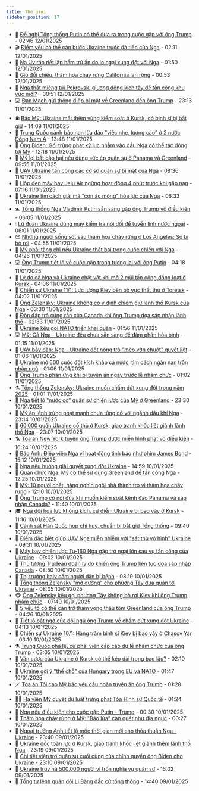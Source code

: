 ```yaml
---
title: Thế giới
sidebar_position: 17
---
```


<!-- dantri-the-gioi:START -->
- 🌋 [Đề nghị Tổng thống Putin có thể đưa ra trong cuộc gặp với ông Trump](https://dantri.com.vn/the-gioi/de-nghi-tong-thong-putin-co-the-dua-ra-trong-cuoc-gap-voi-ong-trump-20250112092145043.htm) - 02:46 12/01/2025
- 🎬 [Điểm yếu có thể cản bước Ukraine trước đà tiến của Nga](https://dantri.com.vn/the-gioi/diem-yeu-co-the-can-buoc-ukraine-truoc-da-tien-cua-nga-20250112085129254.htm) - 02:11 12/01/2025
- 🧰 [Na Uy ráo riết lập hầm trú ẩn do lo ngại xung đột với Nga](https://dantri.com.vn/the-gioi/na-uy-rao-riet-lap-ham-tru-an-do-lo-ngai-xung-dot-voi-nga-20250112080915777.htm) - 01:50 12/01/2025
- 🌋 [Gió đổi chiều, thảm họa cháy rừng California lan rộng](https://dantri.com.vn/the-gioi/gio-doi-chieu-tham-hoa-chay-rung-california-lan-rong-20250112071559630.htm) - 00:53 12/01/2025
- 🗽 [Nga thắt miệng túi Pokrovsk, giương đông kích tây để tấn công khu vực mới?](https://dantri.com.vn/the-gioi/nga-that-mieng-tui-pokrovsk-giuong-dong-kich-tay-de-tan-cong-khu-vuc-moi-20250112074253720.htm) - 00:51 12/01/2025
- 💻 [Đan Mạch gửi thông điệp bí mật về Greenland đến ông Trump](https://dantri.com.vn/the-gioi/dan-mach-gui-thong-diep-bi-mat-ve-greenland-den-ong-trump-20250112060224804.htm) - 23:13 11/01/2025
- ⛽️ [Báo Mỹ: Ukraine mất thêm vùng kiểm soát ở Kursk, có binh sĩ bị bắt giữ](https://dantri.com.vn/the-gioi/bao-my-ukraine-mat-them-vung-kiem-soat-o-kursk-co-binh-si-bi-bat-giu-20250111205518730.htm) - 14:09 11/01/2025
- 🤩 [Trung Quốc cảnh báo nạn lừa đảo &quot;việc nhẹ, lương cao&quot; ở 2 nước Đông Nam Á](https://dantri.com.vn/the-gioi/trung-quoc-canh-bao-nan-lua-dao-viec-nhe-luong-cao-o-2-nuoc-dong-nam-a-20250111195901555.htm) - 13:48 11/01/2025
- 🧐 [Ông Biden: Gói trừng phạt kỷ lục nhằm vào dầu Nga có thể tác động tới Mỹ](https://dantri.com.vn/the-gioi/ong-biden-goi-trung-phat-ky-luc-nham-vao-dau-nga-co-the-tac-dong-toi-my-20250111190940690.htm) - 12:18 11/01/2025
- 🎊 [Mỹ lợi bất cập hại nếu dùng sức ép quân sự ở Panama và Greenland](https://dantri.com.vn/the-gioi/my-loi-bat-cap-hai-neu-dung-suc-ep-quan-su-o-panama-va-greenland-20250111163923773.htm) - 09:55 11/01/2025
- 📝 [UAV Ukraine tấn công các cơ sở quân sự bí mật của Nga](https://dantri.com.vn/the-gioi/uav-ukraine-tan-cong-cac-co-so-quan-su-bi-mat-cua-nga-20250111151433810.htm) - 08:36 11/01/2025
- 🤡 [Hộp đen máy bay Jeju Air ngừng hoạt động 4 phút trước khi gặp nạn](https://dantri.com.vn/the-gioi/hop-den-may-bay-jeju-air-ngung-hoat-dong-4-phut-truoc-khi-gap-nan-20250111140256367.htm) - 07:16 11/01/2025
- 🥷 [Ukraine tìm cách giải mã &quot;cơn ác mộng&quot; hỏa lực của Nga](https://dantri.com.vn/the-gioi/ukraine-tim-cach-giai-ma-con-ac-mong-hoa-luc-cua-nga-20250111121356712.htm) - 06:33 11/01/2025
- 🏊 [Tổng thống Nga Vladimir Putin sẵn sàng gặp ông Trump vô điều kiện](https://dantri.com.vn/the-gioi/tong-thong-nga-vladimir-putin-san-sang-gap-ong-trump-vo-dieu-kien-20250110193439544.htm) - 06:05 11/01/2025
- 🕯 [Lữ đoàn Ukraine dùng máy kiểm tra nói dối để tuyển lính nước ngoài](https://dantri.com.vn/the-gioi/lu-doan-ukraine-dung-may-kiem-tra-noi-doi-de-tuyen-linh-nuoc-ngoai-20250111114009628.htm) - 06:01 11/01/2025
- 😎 [Những người sống sót sau thảm họa cháy rừng ở Los Angeles: Sợ bị bỏ rơi](https://dantri.com.vn/the-gioi/nhung-nguoi-song-sot-sau-tham-hoa-chay-rung-o-los-angeles-so-bi-bo-roi-20250111115431985.htm) - 04:55 11/01/2025
- 🌈 [Mỹ phải tăng chi nếu Ukraine thất bại trong cuộc chiến với Nga](https://dantri.com.vn/the-gioi/my-phai-tang-chi-neu-ukraine-that-bai-trong-cuoc-chien-voi-nga-20250110150920575.htm) - 04:26 11/01/2025
- 💻 [Ông Trump tiết lộ về cuộc gặp trong tương lai với ông Putin](https://dantri.com.vn/the-gioi/ong-trump-tiet-lo-ve-cuoc-gap-trong-tuong-lai-voi-ong-putin-20250110102629723.htm) - 04:18 11/01/2025
- 🤖 [Lý do cả Nga và Ukraine chật vật khi mở 2 mũi tấn công đồng loạt ở Kursk](https://dantri.com.vn/the-gioi/ly-do-ca-nga-va-ukraine-chat-vat-khi-mo-2-mui-tan-cong-dong-loat-o-kursk-20250111105031642.htm) - 04:06 11/01/2025
- 🦏 [Chiến sự Ukraine 11/1: Lực lượng Kiev bên bờ vực thất thủ ở Toretsk](https://dantri.com.vn/the-gioi/chien-su-ukraine-111-luc-luong-kiev-ben-bo-vuc-that-thu-o-toretsk-20250111104203203.htm) - 04:02 11/01/2025
- 🌁 [Ông Zelensky: Ukraine không có ý định chiếm giữ lãnh thổ Kursk của Nga](https://dantri.com.vn/the-gioi/ong-zelensky-ukraine-khong-co-y-dinh-chiem-giu-lanh-tho-kursk-cua-nga-20250111095354866.htm) - 03:30 11/01/2025
- 🐘 [Đòn đáp trả cứng rắn của Canada khi ông Trump dọa sáp nhập lãnh thổ](https://dantri.com.vn/the-gioi/don-dap-tra-cung-ran-cua-canada-khi-ong-trump-doa-sap-nhap-lanh-tho-20250111081324341.htm) - 02:33 11/01/2025
- 🥷 [Ukraine kêu gọi NATO triển khai quân](https://dantri.com.vn/the-gioi/ukraine-keu-goi-nato-trien-khai-quan-20250111085404978.htm) - 01:56 11/01/2025
- 💻 [Mỹ: Cả Nga - Ukraine đều chưa sẵn sàng để đàm phán hòa bình](https://dantri.com.vn/the-gioi/my-ca-nga-ukraine-deu-chua-san-sang-de-dam-phan-hoa-binh-20250111073505661.htm) - 01:15 11/01/2025
- 🎡 [UAV bầy đàn: Nga - Ukraine đốt nóng trò &quot;mèo vờn chuột&quot; quyết liệt](https://dantri.com.vn/the-gioi/uav-bay-dan-nga-ukraine-dot-nong-tro-meo-von-chuot-quyet-liet-20250109170930157.htm) - 01:06 11/01/2025
- 🧰 [Ukraine mở 600 cuộc đột kích khắp cả nước, tìm cách ngăn nạn trốn nhập ngũ](https://dantri.com.vn/the-gioi/ukraine-mo-600-cuoc-dot-kich-khap-ca-nuoc-tim-cach-ngan-nan-tron-nhap-ngu-20250111075949739.htm) - 01:06 11/01/2025
- 🥸 [Ông Trump phản ứng khi bị tuyên án ngay trước lễ nhậm chức](https://dantri.com.vn/the-gioi/ong-trump-phan-ung-khi-bi-tuyen-an-ngay-truoc-le-nham-chuc-20250111073743550.htm) - 01:02 11/01/2025
- ⚗️ [Tổng thống Zelensky: Ukraine muốn chấm dứt xung đột trong năm 2025](https://dantri.com.vn/the-gioi/tong-thong-zelensky-ukraine-muon-cham-dut-xung-dot-trong-nam-2025-20250111070615992.htm) - 01:01 11/01/2025
- 🌮 [Nga tiết lộ &quot;nước cờ&quot; quân sự chiến lược của Mỹ ở Greenland](https://dantri.com.vn/the-gioi/nga-tiet-lo-nuoc-co-quan-su-chien-luoc-cua-my-o-greenland-20250111061738057.htm) - 23:30 10/01/2025
- 🎃 [Mỹ áp lệnh trừng phạt mạnh chưa từng có với ngành dầu khí Nga](https://dantri.com.vn/the-gioi/my-ap-lenh-trung-phat-manh-chua-tung-co-voi-nganh-dau-khi-nga-20250111060804455.htm) - 23:14 10/01/2025
- 💫 [60.000 quân Ukraine cố thủ ở Kursk, giao tranh khốc liệt giành lãnh thổ Nga](https://dantri.com.vn/the-gioi/60000-quan-ukraine-co-thu-o-kursk-giao-tranh-khoc-liet-gianh-lanh-tho-nga-20250111055505492.htm) - 23:07 10/01/2025
- 🪜 [Tòa án New York tuyên ông Trump được miễn hình phạt vô điều kiện](https://dantri.com.vn/the-gioi/toa-an-new-york-tuyen-ong-trump-duoc-mien-hinh-phat-vo-dieu-kien-20250110231033290.htm) - 16:24 10/01/2025
- 🌋 [Báo Anh: Điệp viên Nga ví hoạt động tình báo như phim James Bond](https://dantri.com.vn/the-gioi/bao-anh-diep-vien-nga-vi-hoat-dong-tinh-bao-nhu-phim-james-bond-20250110210338721.htm) - 15:12 10/01/2025
- 🦏 [Nga nêu hướng giải quyết xung đột Ukraine](https://dantri.com.vn/the-gioi/nga-neu-huong-giai-quyet-xung-dot-ukraine-20250110191803257.htm) - 14:59 10/01/2025
- 👀 [Quan chức Nga: Mỹ có thể sử dụng Greenland để tấn công Nga](https://dantri.com.vn/the-gioi/quan-chuc-nga-my-co-the-su-dung-greenland-de-tan-cong-nga-20250110164948763.htm) - 12:25 10/01/2025
- 🧰 [Mỹ: 10 người chết, hàng nghìn ngôi nhà thành tro vì thảm họa cháy rừng](https://dantri.com.vn/the-gioi/my-10-nguoi-chet-hang-nghin-ngoi-nha-thanh-tro-vi-tham-hoa-chay-rung-20250110190828196.htm) - 12:10 10/01/2025
- 🚀 [Ông Trump có nói đùa khi muốn kiểm soát kênh đào Panama và sáp nhập Canada?](https://dantri.com.vn/the-gioi/ong-trump-co-noi-dua-khi-muon-kiem-soat-kenh-dao-panama-va-sap-nhap-canada-20250110101954489.htm) - 11:40 10/01/2025
- 🎓 [Nga dội hỏa lực không kích, cứ điểm Ukraine bị bao vây ở Kursk](https://dantri.com.vn/the-gioi/nga-doi-hoa-luc-khong-kich-cu-diem-ukraine-bi-bao-vay-o-kursk-20250110180333641.htm) - 11:16 10/01/2025
- 🥸 [Cảnh sát Hàn Quốc họp chỉ huy, chuẩn bị bắt giữ Tổng thống](https://dantri.com.vn/the-gioi/canh-sat-han-quoc-hop-chi-huy-chuan-bi-bat-giu-tong-thong-20250110163547185.htm) - 09:40 10/01/2025
- 🦅 [Điểm đặc biệt giúp UAV Nga miễn nhiễm với &quot;sát thủ vô hình&quot; Ukraine](https://dantri.com.vn/the-gioi/diem-dac-biet-giup-uav-nga-mien-nhiem-voi-sat-thu-vo-hinh-ukraine-20250110161541495.htm) - 09:31 10/01/2025
- 🤭 [Máy bay chiến lược Tu-160 Nga gặp trở ngại lớn sau vụ tấn công của Ukraine](https://dantri.com.vn/the-gioi/may-bay-chien-luoc-tu-160-nga-gap-tro-ngai-lon-sau-vu-tan-cong-cua-ukraine-20250110153059549.htm) - 09:02 10/01/2025
- 🤖 [Thủ tướng Trudeau đoán lý do khiến ông Trump liên tục dọa sáp nhập Canada](https://dantri.com.vn/the-gioi/thu-tuong-trudeau-doan-ly-do-khien-ong-trump-lien-tuc-doa-sap-nhap-canada-20250110151143829.htm) - 08:50 10/01/2025
- 🐲 [Thị trưởng Italy cấm người dân bị bệnh](https://dantri.com.vn/the-gioi/thi-truong-italy-cam-nguoi-dan-bi-benh-20250110145211592.htm) - 08:19 10/01/2025
- 🫣 [Tổng thống Zelensky &quot;mở đường&quot; cho phương Tây đưa quân tới Ukraine](https://dantri.com.vn/the-gioi/tong-thong-zelensky-mo-duong-cho-phuong-tay-dua-quan-toi-ukraine-20250110075707783.htm) - 08:05 10/01/2025
- 🐵 [Ông Zelensky kêu gọi phương Tây không bỏ rơi Kiev khi ông Trump nhậm chức](https://dantri.com.vn/the-gioi/ong-zelensky-keu-goi-phuong-tay-khong-bo-roi-kiev-khi-ong-trump-nham-chuc-20250110090952936.htm) - 07:49 10/01/2025
- 🫶 [5 yếu tố có thể cản trở tham vọng thâu tóm Greenland của ông Trump](https://dantri.com.vn/the-gioi/5-yeu-to-co-the-can-tro-tham-vong-thau-tom-greenland-cua-ong-trump-20250110102810028.htm) - 04:26 10/01/2025
- 💃 [Tiết lộ bất ngờ của đội ngũ ông Trump về chấm dứt xung đột Ukraine](https://dantri.com.vn/the-gioi/tiet-lo-bat-ngo-cua-doi-ngu-ong-trump-ve-cham-dut-xung-dot-ukraine-20250110081848837.htm) - 04:13 10/01/2025
- 💫 [Chiến sự Ukraine 10/1: Hàng trăm binh sĩ Kiev bị bao vây ở Chasov Yar](https://dantri.com.vn/the-gioi/chien-su-ukraine-101-hang-tram-binh-si-kiev-bi-bao-vay-o-chasov-yar-20250110093642524.htm) - 03:10 10/01/2025
- ⚗️ [Trung Quốc phá lệ, cử phái viên cấp cao dự lễ nhậm chức của ông Trump](https://dantri.com.vn/the-gioi/trung-quoc-pha-le-cu-phai-vien-cap-cao-du-le-nham-chuc-cua-ong-trump-20250110085632858.htm) - 03:05 10/01/2025
- 🥷 [Ván cược của Ukraine ở Kursk có thể kéo dài trong bao lâu?](https://dantri.com.vn/the-gioi/van-cuoc-cua-ukraine-o-kursk-co-the-keo-dai-trong-bao-lau-20250110074617353.htm) - 02:10 10/01/2025
- 🥸 [Ukraine gợi ý &quot;thế chỗ&quot; của Hungary trong EU và NATO](https://dantri.com.vn/the-gioi/ukraine-goi-y-the-cho-cua-hungary-trong-eu-va-nato-20250110070546289.htm) - 01:47 10/01/2025
- 🪄 [Tòa án Tối cao Mỹ bác yêu cầu hoãn tuyên án ông Trump](https://dantri.com.vn/the-gioi/toa-an-toi-cao-my-bac-yeu-cau-hoan-tuyen-an-ong-trump-20250110081612498.htm) - 01:28 10/01/2025
- 🧑‍💻 [Hạ viện Mỹ duyệt dự luật trừng phạt Tòa Hình sự Quốc tế](https://dantri.com.vn/the-gioi/ha-vien-my-duyet-du-luat-trung-phat-toa-hinh-su-quoc-te-20250110075434913.htm) - 01:24 10/01/2025
- 🤭 [Nga nêu điều kiện cho cuộc gặp Putin - Trump](https://dantri.com.vn/the-gioi/nga-neu-dieu-kien-cho-cuoc-gap-putin-trump-20250110070538483.htm) - 00:30 10/01/2025
- 🗽 [Thảm họa cháy rừng ở Mỹ: &quot;Bão lửa&quot; càn quét như địa ngục](https://dantri.com.vn/the-gioi/tham-hoa-chay-rung-o-my-bao-lua-can-quet-nhu-dia-nguc-20250110070231147.htm) - 00:27 10/01/2025
- 🤖 [Ngoại trưởng Anh tiết lộ mốc thời gian mới cho thỏa thuận Nga - Ukraine](https://dantri.com.vn/the-gioi/ngoai-truong-anh-tiet-lo-moc-thoi-gian-moi-cho-thoa-thuan-nga-ukraine-20250110063743994.htm) - 23:40 09/01/2025
- 🌈 [Ukraine dốc toàn lực ở Kursk, giao tranh khốc liệt giành thêm lãnh thổ Nga](https://dantri.com.vn/the-gioi/ukraine-doc-toan-luc-o-kursk-giao-tranh-khoc-liet-gianh-them-lanh-tho-nga-20250110061419764.htm) - 23:19 09/01/2025
- 🤩 [Chi tiết viện trợ quân sự cuối cùng của chính quyền ông Biden cho Ukraine](https://dantri.com.vn/the-gioi/chi-tiet-vien-tro-quan-su-cuoi-cung-cua-chinh-quyen-ong-biden-cho-ukraine-20250110060549622.htm) - 23:10 09/01/2025
- 🤗 [Ukraine truy nã 500.000 người vì trốn nghĩa vụ quân sự](https://dantri.com.vn/the-gioi/ukraine-truy-na-500000-nguoi-vi-tron-nghia-vu-quan-su-20250109215037602.htm) - 15:02 09/01/2025
- 🙉 [Tổng tư lệnh quân đội Li Băng đắc cử tổng thống](https://dantri.com.vn/the-gioi/tong-tu-lenh-quan-doi-li-bang-dac-cu-tong-thong-20250109213702763.htm) - 14:40 09/01/2025<!-- dantri-the-gioi:END -->
